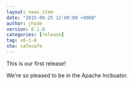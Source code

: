 ```yaml
---
layout: news_item
date: "2015-09-25 12:00:00 +0000"
author: jhyde
version: 0.1.0
categories: [release]
tag: v0-1-0
sha: cafecafe
---
```

<!--
{% comment %}
Licensed to the Apache Software Foundation (ASF) under one or more
contributor license agreements.  See the NOTICE file distributed with
this work for additional information regarding copyright ownership.
The ASF licenses this file to you under the Apache License, Version 2.0
(the "License"); you may not use this file except in compliance with
the License.  You may obtain a copy of the License at

http://www.apache.org/licenses/LICENSE-2.0

Unless required by applicable law or agreed to in writing, software
distributed under the License is distributed on an "AS IS" BASIS,
WITHOUT WARRANTIES OR CONDITIONS OF ANY KIND, either express or implied.
See the License for the specific language governing permissions and
limitations under the License.
{% endcomment %}
-->

This is our first release!

We're so pleased to be in the Apache Incbuator.
